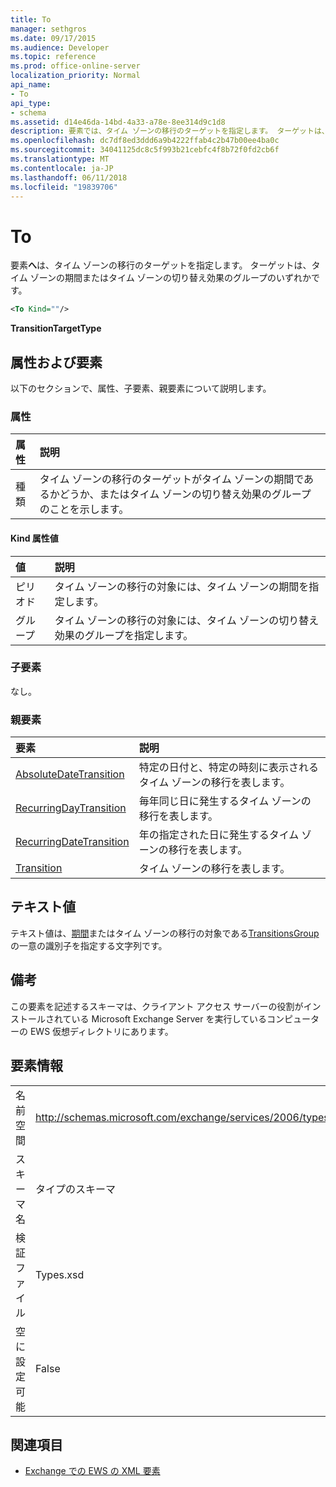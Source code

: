 ```yaml
---
title: To
manager: sethgros
ms.date: 09/17/2015
ms.audience: Developer
ms.topic: reference
ms.prod: office-online-server
localization_priority: Normal
api_name:
- To
api_type:
- schema
ms.assetid: d14e46da-14bd-4a33-a78e-8ee314d9c1d8
description: 要素では、タイム ゾーンの移行のターゲットを指定します。 ターゲットは、タイム ゾーンの期間またはタイム ゾーンの切り替え効果のグループのいずれかです。
ms.openlocfilehash: dc7df8ed3ddd6a9b4222ffab4c2b47b00ee4ba0c
ms.sourcegitcommit: 34041125dc8c5f993b21cebfc4f8b72f0fd2cb6f
ms.translationtype: MT
ms.contentlocale: ja-JP
ms.lasthandoff: 06/11/2018
ms.locfileid: "19839706"
---
```

# <a name="to"></a>To

要素**へ**は、タイム ゾーンの移行のターゲットを指定します。 ターゲットは、タイム ゾーンの期間またはタイム ゾーンの切り替え効果のグループのいずれかです。 
  
```xml
<To Kind=""/>
```

 **TransitionTargetType**
## <a name="attributes-and-elements"></a>属性および要素

以下のセクションで、属性、子要素、親要素について説明します。
  
### <a name="attributes"></a>属性

|**属性**|**説明**|
|:-----|:-----|
|種類  <br/> |タイム ゾーンの移行のターゲットがタイム ゾーンの期間であるかどうか、またはタイム ゾーンの切り替え効果のグループのことを示します。  <br/> |
   
#### <a name="kind-attribute-values"></a>Kind 属性値

|**値**|**説明**|
|:-----|:-----|
|ピリオド  <br/> |タイム ゾーンの移行の対象には、タイム ゾーンの期間を指定します。  <br/> |
|グループ  <br/> |タイム ゾーンの移行の対象には、タイム ゾーンの切り替え効果のグループを指定します。  <br/> |
   
### <a name="child-elements"></a>子要素

なし。
  
### <a name="parent-elements"></a>親要素

|**要素**|**説明**|
|:-----|:-----|
|[AbsoluteDateTransition](absolutedatetransition.md) <br/> |特定の日付と、特定の時刻に表示されるタイム ゾーンの移行を表します。  <br/> |
|[RecurringDayTransition](recurringdaytransition.md) <br/> |毎年同じ日に発生するタイム ゾーンの移行を表します。  <br/> |
|[RecurringDateTransition](recurringdatetransition.md) <br/> |年の指定された日に発生するタイム ゾーンの移行を表します。  <br/> |
|[Transition](transition.md) <br/> |タイム ゾーンの移行を表します。  <br/> |
   
## <a name="text-value"></a>テキスト値

テキスト値は、[期間](period.md)またはタイム ゾーンの移行の対象である[TransitionsGroup](transitionsgroup.md)の一意の識別子を指定する文字列です。 
  
## <a name="remarks"></a>備考

この要素を記述するスキーマは、クライアント アクセス サーバーの役割がインストールされている Microsoft Exchange Server を実行しているコンピューターの EWS 仮想ディレクトリにあります。
  
## <a name="element-information"></a>要素情報

|||
|:-----|:-----|
|名前空間  <br/> |http://schemas.microsoft.com/exchange/services/2006/types  <br/> |
|スキーマ名  <br/> |タイプのスキーマ  <br/> |
|検証ファイル  <br/> |Types.xsd  <br/> |
|空に設定可能  <br/> |False  <br/> |
   
## <a name="see-also"></a>関連項目



- [Exchange での EWS の XML 要素](ews-xml-elements-in-exchange.md)

